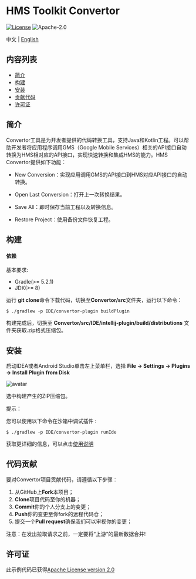 # HMS Toolkit Convertor

[![License](https://img.shields.io/badge/Docs-hmsguides-brightgreen)](https://developer.huawei.com/consumer/cn/doc/development/Tools-Guides/overview-0000001050060881) ![Apache-2.0](https://img.shields.io/badge/license-Apache-blue)

中文 | [English](https://github.com/HMS-Core/hms-toolkit-convertor)

## 内容列表

 * [简介](#简介)
 * [构建](#构建)
 * [安装](#安装)
 * [贡献代码](#贡献代码)
 * [许可证](#许可证)

## 简介

Convertor工具是为开发者提供的代码转换工具，支持Java和Kotlin工程。可以帮助开发者将应用程序调用GMS（Google Mobile Services）相关的API接口自动转换为HMS相对应的API接口，实现快速转换和集成HMS的能力。HMS Convertor提供如下功能：

- New Conversion：实现应用调用GMS的API接口到HMS对应API接口的自动转换。

- Open Last Conversion：打开上一次转换结果。

- Save All：即时保存当前工程以及转换信息。

- Restore Project：使用备份文件恢复工程。

## 构建

#### 依赖

基本要求:

- Gradle(>= 5.2.1)
- JDK(>= 8)

运行 **git clone**命令下载代码，切换至**Convertor/src**文件夹，运行以下命令：

```shell
$ ./gradlew -p IDE/convertor-plugin buildPlugin
```

构建完成后，切换至 **Convertor/src/IDE/intellij-plugin/build/distributions** 文件夹获取.zip格式压缩包。 

## 安装

启动IDEA或者Android Studio单击左上菜单栏，选择 **File -> Settings -> Plugins -> Install Plugin from Disk**

![avatar](https://communityfile-drcn.op.hicloud.com/FileServer/getFile/cmtyPub/011/111/111/0000000000011111111.20200202174355.27600226939014491241655781001918:50510422152457:2800:B7365AA229F3984BF33549A22CB13A9D312E5FD82F0D48ADF1D0102637571B4D.png?needInitFileName=true)

选中构建产生的ZIP压缩包。

提示：

您可以使用以下命令在沙箱中调试插件 :

```shell
$ ./gradlew -p IDE/convertor-plugin runIde
```

获取更详细的信息，可以点击[使用说明](https://developer.huawei.com/consumer/cn/doc/development/Tools-Guides/overview-0000001050060881)

## 代码贡献

要对Convertor项目贡献代码，请遵循以下步骤：

  1. 从GitHub上**Fork**本项目； 
  2. **Clone**项目代码至你的机器；
  3. **Commit**你的个人分支上的变更； 
  4. **Push**你的变更至你fork的远程代码仓；
  5. 提交一个**Pull request**确保我们可以审视你的变更；

注意：在发出拉取请求之前，一定要将“上游”的最新数据合并!

## 许可证

此示例代码已获得[Apache License version 2.0](https://github.com/HMS-Core/hms-toolkit-convertor/blob/master/LICENSE)
